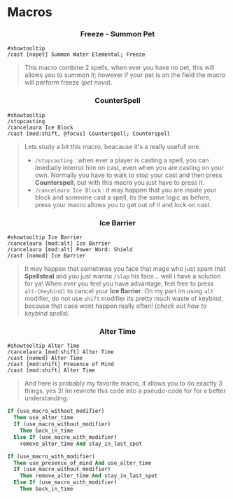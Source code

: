 # Macros

<h3 align="center"> Freeze - Summon Pet </h3>

```
#showtooltip
/cast [nopet] Summon Water Elemental; Freeze
```

> This macro combine 2 spells, when ever you have no pet, this will allows you to summon it; however if your pet is on the field the macro will perform freeze (*pet nova*).

<h3 align="center"> CounterSpell </h3>

```
#showtooltip
/stopcasting
/cancelaura Ice Block
/cast [mod:shift, @focus] Counterspell; Counterspell
```

> Lets study a bit this macro, beacause it's a really usefull one. 
> - `/stopcasting` : when ever a player is casting a spell, you can imediatly interrut him on cast, even when you are casting on your own. Normally you have to walk to stop your cast and then press **Counterspell**, but with this macro you just have to press it.
> - `/cancelaura Ice Block` : it may happen that you are inside your block and someone cast a spell, its the same logic as before, press your macro allows you to get out of it and lock on cast.

<h3 align="center"> Ice Barrier </h3>

```
#showtooltip Ice Barrier
/cancelaura [mod:alt] Ice Barrier
/cancelaura [mod:alt] Power Word: Shield
/cast [nomod] Ice Barrier
```

> It may happen that sometimes you face that mage who just spam that **Spellsteal** and you just wanna `/slap` his face... well i have a solution for ya! When ever you feel you have advantage, feel free to press `alt-[Keybind]` to cancel your **Ice Barrier**. On my part im using `alt` modifier, do not use `shift` modifier its pretty much waste of keybind, because that case wont happen really often! (*check out how to keybind spells*).

<h3 align="center"> Alter Time </h3>

```
#showtooltip Alter Time
/cancelaura [mod:shift] Alter Time
/cast [nomod] Alter Time
/cast [mod:shift] Presence of Mind
/cast [mod:shift] Alter Time
```

> And here is probably my favorite macro, it allows you to do exactly 3 things, yes 3! Im rewrote this code into a pseudo-code for for a better understanding.
```Pascal
If (use_macro_without_modifier)
  Then use_alter_time
  If (use_macro_without_modifier)
    Then back_in_time
  Else If (use_macro_with_modifier)
    remove_alter_time And stay_in_last_spot

If (use_macro_with_modifier)
  Then use_presence_of_mind And use_alter_time
  If (use_macro_without_modifier)
    Then remove_alter_time And stay_in_last_spot
  Else If (use_macro_with_modifier)
    Then back_in_time
```
